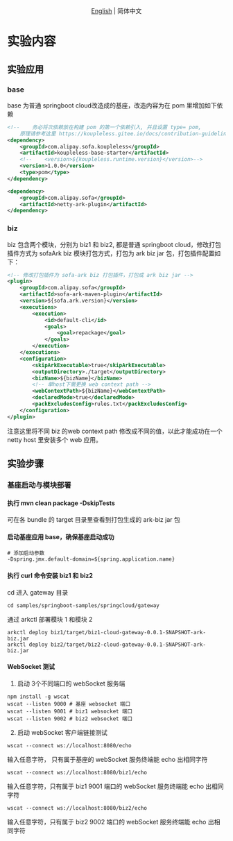 <div align="center">

[English](./README.md) | 简体中文

</div>

# 实验内容
## 实验应用
### base
base 为普通 springboot cloud改造成的基座，改造内容为在 pom 里增加如下依赖
```xml
<!--    务必将次依赖放在构建 pom 的第一个依赖引入, 并且设置 type= pom, 
    原理请参考这里 https://koupleless.gitee.io/docs/contribution-guidelines/runtime/multi-app-padater/ -->
<dependency>
    <groupId>com.alipay.sofa.koupleless</groupId>
    <artifactId>koupleless-base-starter</artifactId>
    <!--    <version>${koupleless.runtime.version}</version>-->
    <version>1.0.0</version>
    <type>pom</type>
</dependency>

<dependency>
    <groupId>com.alipay.sofa</groupId>
    <artifactId>netty-ark-plugin</artifactId>
</dependency>
```

### biz
biz 包含两个模块，分别为 biz1 和 biz2, 都是普通 springboot cloud，修改打包插件方式为 sofaArk biz 模块打包方式，打包为 ark biz jar 包，打包插件配置如下：

```xml
<!-- 修改打包插件为 sofa-ark biz 打包插件，打包成 ark biz jar -->
<plugin>
    <groupId>com.alipay.sofa</groupId>
    <artifactId>sofa-ark-maven-plugin</artifactId>
    <version>${sofa.ark.version}</version>
    <executions>
        <execution>
            <id>default-cli</id>
            <goals>
                <goal>repackage</goal>
            </goals>
        </execution>
    </executions>
    <configuration>
        <skipArkExecutable>true</skipArkExecutable>
        <outputDirectory>./target</outputDirectory>
        <bizName>${bizName}</bizName>
        <!-- 单host下需更换 web context path -->
        <webContextPath>${bizName}</webContextPath>
        <declaredMode>true</declaredMode>
        <packExcludesConfig>rules.txt</packExcludesConfig>
    </configuration>
</plugin>
```
注意这里将不同 biz 的web context path 修改成不同的值，以此才能成功在一个 netty host 里安装多个 web 应用。

## 实验步骤

### 基座启动与模块部署
#### 执行 mvn clean package -DskipTests
可在各 bundle 的 target 目录里查看到打包生成的 ark-biz jar 包

#### 启动基座应用 base，确保基座启动成功
```shell
# 添加启动参数
-Dspring.jmx.default-domain=${spring.application.name}
```
#### 执行 curl 命令安装 biz1 和 biz2
cd 进入 gateway 目录
```shell
cd samples/springboot-samples/springcloud/gateway
```
通过 arkctl 部署模块 1 和模块 2
```shell
arkctl deploy biz1/target/biz1-cloud-gateway-0.0.1-SNAPSHOT-ark-biz.jar
arkctl deploy biz2/target/biz2-cloud-gateway-0.0.1-SNAPSHOT-ark-biz.jar
```

#### WebSocket 测试
1. 启动 3个不同端口的 webSocket 服务端
```shell
npm install -g wscat
wscat --listen 9000 # 基座 websocket 端口
wscat --listen 9001 # biz1 websocket 端口
wscat --listen 9002 # biz2 websocket 端口
```
2. 启动 webSocket 客户端链接测试
```shell
wscat --connect ws://localhost:8080/echo
```
输入任意字符， 只有属于基座的 webSocket 服务终端能 echo 出相同字符

```shell
wscat --connect ws://localhost:8080/biz1/echo
```
输入任意字符，只有属于 biz1 9001 端口的 webSocket 服务终端能 echo 出相同字符

```shell
wscat --connect ws://localhost:8080/biz2/echo
```
输入任意字符，只有属于 biz2 9002 端口的 webSocket 服务终端能 echo 出相同字符
